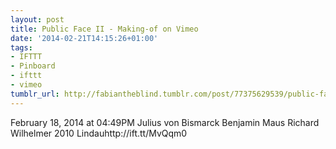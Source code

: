 ```yaml
---
layout: post
title: Public Face II - Making-of on Vimeo
date: '2014-02-21T14:15:26+01:00'
tags:
- IFTTT
- Pinboard
- ifttt
- vimeo
tumblr_url: http://fabiantheblind.tumblr.com/post/77375629539/public-face-ii-making-of-on-vimeo
---
```

February 18, 2014 at 04:49PM
Julius von Bismarck Benjamin Maus Richard Wilhelmer 2010 Lindauhttp://ift.tt/MvQqm0
